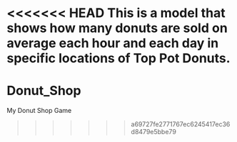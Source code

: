 <<<<<<< HEAD
This is a model that shows how many donuts are sold on average each hour and each day in specific locations of Top Pot Donuts.
=======
# Donut_Shop
My Donut Shop Game
>>>>>>> a69727fe2771767ec6245417ec36d8479e5bbe79
